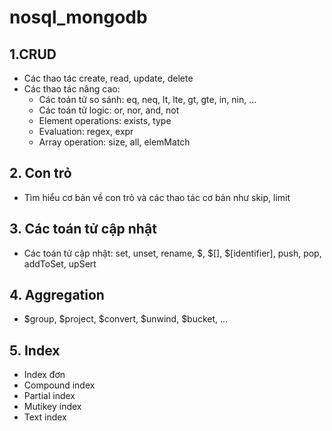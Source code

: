 # nosql_mongodb
## 1.CRUD
- Các thao tác create, read, update, delete
- Các thao tác nâng cao:
  - Các toán tử so sánh: eq, neq, lt, lte, gt, gte, in, nin, ...
  - Các toán tử logic: or, nor, and, not
  - Element operations: exists, type
  - Evaluation: regex, expr
  - Array operation: size, all, elemMatch
## 2. Con trỏ
- Tìm hiểu cơ bản về con trỏ và các thao tác cơ bản như skip, limit
## 3. Các toán tử cập nhật
- Các toán tử cập nhật: set, unset, rename, $, $[], $[identifier], push, pop, addToSet, upSert
## 4. Aggregation
- $group, $project, $convert, $unwind, $bucket, ...
## 5. Index
- Index đơn
- Compound index
- Partial index
- Mutikey index
- Text index
